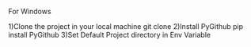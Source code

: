 For Windows

1)Clone the project in your local machine
	git clone
2)Install PyGithub
	pip install PyGithub
3)Set Default Project directory in Env Variable
	
 
	

